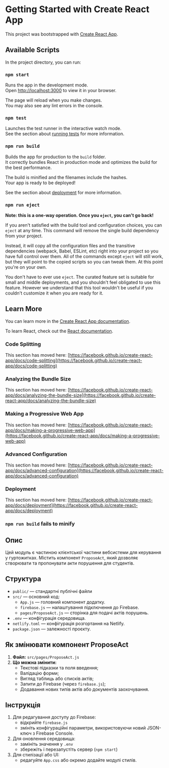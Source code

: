 # Getting Started with Create React App

This project was bootstrapped with [Create React App](https://github.com/facebook/create-react-app).

## Available Scripts

In the project directory, you can run:

### `npm start`

Runs the app in the development mode.\
Open [http://localhost:3000](http://localhost:3000) to view it in your browser.

The page will reload when you make changes.\
You may also see any lint errors in the console.

### `npm test`

Launches the test runner in the interactive watch mode.\
See the section about [running tests](https://facebook.github.io/create-react-app/docs/running-tests) for more information.

### `npm run build`

Builds the app for production to the `build` folder.\
It correctly bundles React in production mode and optimizes the build for the best performance.

The build is minified and the filenames include the hashes.\
Your app is ready to be deployed!

See the section about [deployment](https://facebook.github.io/create-react-app/docs/deployment) for more information.

### `npm run eject`

**Note: this is a one-way operation. Once you `eject`, you can't go back!**

If you aren't satisfied with the build tool and configuration choices, you can `eject` at any time. This command will remove the single build dependency from your project.

Instead, it will copy all the configuration files and the transitive dependencies (webpack, Babel, ESLint, etc) right into your project so you have full control over them. All of the commands except `eject` will still work, but they will point to the copied scripts so you can tweak them. At this point you're on your own.

You don't have to ever use `eject`. The curated feature set is suitable for small and middle deployments, and you shouldn't feel obligated to use this feature. However we understand that this tool wouldn't be useful if you couldn't customize it when you are ready for it.

## Learn More

You can learn more in the [Create React App documentation](https://facebook.github.io/create-react-app/docs/getting-started).

To learn React, check out the [React documentation](https://reactjs.org/).

### Code Splitting

This section has moved here: [https://facebook.github.io/create-react-app/docs/code-splitting](https://facebook.github.io/create-react-app/docs/code-splitting)

### Analyzing the Bundle Size

This section has moved here: [https://facebook.github.io/create-react-app/docs/analyzing-the-bundle-size](https://facebook.github.io/create-react-app/docs/analyzing-the-bundle-size)

### Making a Progressive Web App

This section has moved here: [https://facebook.github.io/create-react-app/docs/making-a-progressive-web-app](https://facebook.github.io/create-react-app/docs/making-a-progressive-web-app)

### Advanced Configuration

This section has moved here: [https://facebook.github.io/create-react-app/docs/advanced-configuration](https://facebook.github.io/create-react-app/docs/advanced-configuration)

### Deployment

This section has moved here: [https://facebook.github.io/create-react-app/docs/deployment](https://facebook.github.io/create-react-app/docs/deployment)

### `npm run build` fails to minify

## Опис

Цей модуль є частиною клієнтської частини вебсистеми для керування у гуртожитках. Містить компонент `ProposeAct`, який дозволяє створювати та пропонувати акти порушення для студентів.

## Структура

- `public/` — стандартні публічні файли
- `src/` — основний код:
  - `App.js` — головний компонент додатку.
  - `firebase.js` — налаштування підключення до Firebase.
  - `pages/ProposeAct.js` — сторінка для подачі актів порушень.
- `.env` — конфігурація середовища.
- `netlify.toml` — конфігурація розгортання на Netlify.
- `package.json` — залежності проєкту.

## Як змінювати компонент ProposeAct

1. **Файл:** `src/pages/ProposeAct.js`
2. **Що можна змінити:**
   - Текстові підказки та поля введення;
   - Валідацію форми;
   - Вигляд таблиць або списків актів;
   - Запити до Firebase (через `firebase.js`);
   - Додавання нових типів актів або документів заохочування.

## Інструкція

1. Для редагування доступу до Firebase:
   - відкрийте `firebase.js`
   - змініть конфігураційні параметри, використовуючи новий JSON-ключ з Firebase Console.
2. Для оновлення середовища:
   - замініть значення у `.env`
   - збережіть і перезапустіть сервер (`npm start`)
3. Для стилізації або UI:
   - редагуйте `App.css` або окремо додайте модулі стилів.